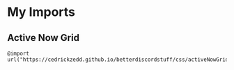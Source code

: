 # My Imports
## Active Now Grid
```
@import url("https://cedrickzedd.github.io/betterdiscordstuff/css/activeNowGrid.css")
```
